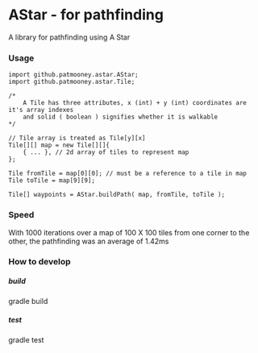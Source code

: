# AStar - for pathfinding

A library for pathfinding using A Star

### Usage

    import github.patmooney.astar.AStar;
    import github.patmooney.astar.Tile;

    /*
        A Tile has three attributes, x (int) + y (int) coordinates are it's array indexes
        and solid ( boolean ) signifies whether it is walkable
    */

    // Tile array is treated as Tile[y][x]
    Tile[][] map = new Tile[][]{
        { ... }, // 2d array of tiles to represent map
    };

    Tile fromTile = map[0][0]; // must be a reference to a tile in map
    Tile toTile = map[9][9];

    Tile[] waypoints = AStar.buildPath( map, fromTile, toTile );

### Speed

With 1000 iterations over a map of 100 X 100 tiles from one corner to the other, the
pathfinding was an average of 1.42ms

### How to develop

##### build

gradle build

##### test

gradle test
